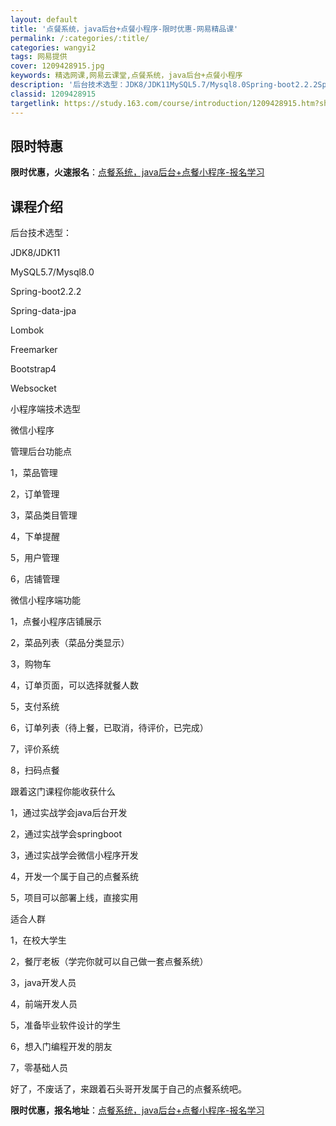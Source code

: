 ```yaml
---
layout: default
title: '点餐系统，java后台+点餐小程序-限时优惠-网易精品课'
permalink: /:categories/:title/
categories: wangyi2
tags: 网易提供
cover: 1209428915.jpg
keywords: 精选网课,网易云课堂,点餐系统，java后台+点餐小程序
description: '后台技术选型：JDK8/JDK11MySQL5.7/Mysql8.0Spring-boot2.2.2Spring-dat'
classid: 1209428915
targetlink: https://study.163.com/course/introduction/1209428915.htm?share=1&shareId=1025206652&utm_campaign=share&utm_medium=iphoneShare&utm_source=&utm_u=1025206652
---
```


## 限时特惠

**限时优惠，火速报名**：[点餐系统，java后台+点餐小程序-报名学习](https://study.163.com/course/introduction/1209428915.htm?share=1&shareId=1025206652&utm_campaign=share&utm_medium=iphoneShare&utm_source=&utm_u=1025206652)

## 课程介绍

后台技术选型：

JDK8/JDK11

MySQL5.7/Mysql8.0

Spring-boot2.2.2

Spring-data-jpa

Lombok

Freemarker

Bootstrap4

Websocket





小程序端技术选型

微信小程序



管理后台功能点

1，菜品管理

2，订单管理

3，菜品类目管理

4，下单提醒

5，用户管理

6，店铺管理



微信小程序端功能

1，点餐小程序店铺展示

2，菜品列表（菜品分类显示）

3，购物车

4，订单页面，可以选择就餐人数

5，支付系统

6，订单列表（待上餐，已取消，待评价，已完成）

7，评价系统

8，扫码点餐



跟着这门课程你能收获什么

1，通过实战学会java后台开发

2，通过实战学会springboot

3，通过实战学会微信小程序开发

4，开发一个属于自己的点餐系统

5，项目可以部署上线，直接实用



适合人群

1，在校大学生

2，餐厅老板（学完你就可以自己做一套点餐系统）

3，java开发人员

4，前端开发人员

5，准备毕业软件设计的学生

6，想入门编程开发的朋友

7，零基础人员



好了，不废话了，来跟着石头哥开发属于自己的点餐系统吧。

**限时优惠，报名地址**：[点餐系统，java后台+点餐小程序-报名学习](https://study.163.com/course/introduction/1209428915.htm?share=1&shareId=1025206652&utm_campaign=share&utm_medium=iphoneShare&utm_source=&utm_u=1025206652)

